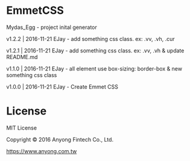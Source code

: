 # EmmetCSS
  Mydas_Egg - project inital generator
  
  v1.2.2 | 2016-11-21 EJay - add something css class. ex: .vv, .vh, .cur

  v1.2.1 | 2016-11-21 EJay - add something css class. ex: .vv, .vh & update README.md

  v1.1.0 | 2016-11-21 EJay - all element use box-sizing: border-box & new something css class
  
  v1.0.0 | 2016-11-21 EJay - Create Emmet CSS
  
# License
  MIT License

  Copyright © 2016 Anyong Fintech Co., Ltd.

  https://www.anyong.com.tw
